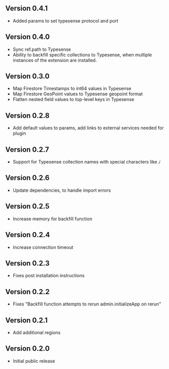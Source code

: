 ## Version 0.4.1

- Added params to set typesense protocol and port

## Version 0.4.0

- Sync ref.path to Typesense
- Ability to backfill specific collections to Typesense, when multiple instances of the extension are installed.

## Version 0.3.0

- Map Firestore Timestamps to int64 values in Typesense
- Map Firestore GeoPoint values to Typesense geopoint format
- Flatten nested field values to top-level keys in Typesense

## Version 0.2.8

- Add default values to params, add links to external services needed for plugin

## Version 0.2.7

- Support for Typesense collection names with special characters like `/`

## Version 0.2.6

- Update dependencies, to handle import errors

## Version 0.2.5

- Increase memory for backfill function

## Version 0.2.4

- Increase connection timeout

## Version 0.2.3

- Fixes post installation instructions

## Version 0.2.2

- Fixes "Backfill function attempts to rerun admin.initializeApp on rerun"

## Version 0.2.1

- Add additional regions

## Version 0.2.0

- Initial public release
